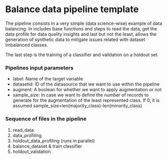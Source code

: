 # Balance data pipeline template
The pipeline consists in a very simple (data science-wise) example of data balancing.
In includes base functions and steps to read the data, get the data profile for data quality insights
and last but not the least, allows the generation of synthetic data to mitigate issues related with dataset imbalanced classes.

The last step is the training of a classifier and validation on a holdout set.

### Pipelines input parameters
- label: Name of the target variable
- datasetid: ID of the datasource that we want to use within the pipeline
- augment: A boolean for whether we want to apply augmentation or not
- sample_size: In case we want to define the number of records to generate for the augmentation of the least represented class. If 0, it is assumed sample_size=len(majority_class)-len(minority_class)

### Sequence of files in the pipeline

1. read_data
2. data_profiling
3. holdout_data_profiling (runs in parallel)
4. balance_dataset & train classifier
5. holdout_validation
